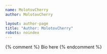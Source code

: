 ```yaml
---
name: MolotovCherry
author: MolotovCherry

layout: author-page
title: "Author: MolotovCherry"
robots: noindex
---
```


{% comment %} Bio here {% endcomment %}
